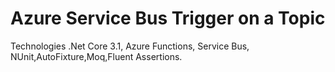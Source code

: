 # Azure Service Bus Trigger on a Topic
Technologies .Net Core 3.1, Azure Functions, Service Bus, NUnit,AutoFixture,Moq,Fluent Assertions.
